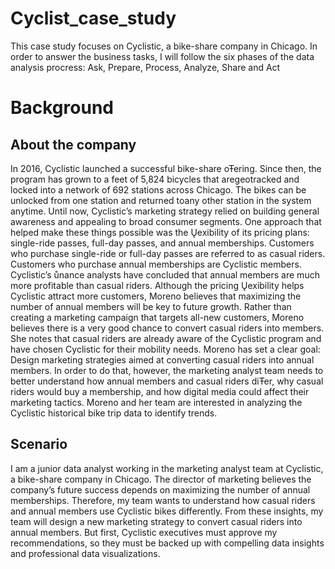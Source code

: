 # Cyclist_case_study
This case study focuses on Cyclistic, a bike-share company in Chicago. In order to answer the business tasks, I will follow the six phases of the data analysis procress: Ask, Prepare, Process, Analyze, Share and Act
# Background
## About the company
In 2016, Cyclistic launched a successful bike-share oŦering. Since then, the program has grown to a feet of 5,824 bicycles that aregeotracked and locked into a network of 692 stations across Chicago. The bikes can be unlocked from one station and returned toany other station in the system anytime. Until now, Cyclistic’s marketing strategy relied on building general awareness and appealing to broad consumer segments. One approach that helped make these things possible was the Ųexibility of its pricing plans: single-ride passes, full-day passes, and annual memberships. Customers who purchase single-ride or full-day passes are referred to as casual riders. Customers who purchase annual memberships are Cyclistic members. Cyclistic’s ůnance analysts have concluded that annual members are much more profitable than casual riders. Although the pricing Ųexibility helps Cyclistic attract more customers, Moreno believes that maximizing the number of annual members will be key to future growth. Rather than creating a marketing campaign that targets all-new customers, Moreno believes there is a very good chance to convert casual riders into members. She notes that casual riders are already aware of the Cyclistic program and have chosen Cyclistic for their mobility needs. Moreno has set a clear goal: Design marketing strategies aimed at converting casual riders into annual members. In order to do that, however, the marketing analyst team needs to better understand how annual members and casual riders diŦer, why casual
riders would buy a membership, and how digital media could affect their marketing tactics. Moreno and her team are interested in analyzing the Cyclistic historical bike trip data to identify trends.
## Scenario
I am a junior data analyst working in the marketing analyst team at Cyclistic, a bike-share company in Chicago. The director of marketing believes the company’s future success depends on maximizing the number of annual memberships. Therefore, my team wants to understand how casual riders and annual members use Cyclistic bikes differently. From these insights, my team will
design a new marketing strategy to convert casual riders into annual members. But first, Cyclistic executives must approve my recommendations, so they must be backed up with compelling data insights and professional data visualizations.


